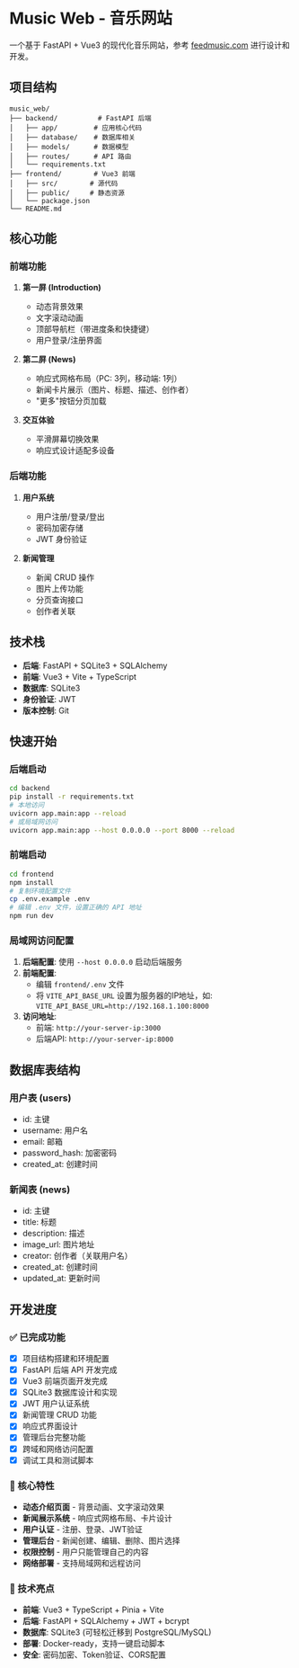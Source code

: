 # Music Web - 音乐网站

一个基于 FastAPI + Vue3 的现代化音乐网站，参考 [feedmusic.com](http://www.feedmusic.com/) 进行设计和开发。

## 项目结构

```
music_web/
├── backend/          # FastAPI 后端
│   ├── app/         # 应用核心代码
│   ├── database/    # 数据库相关
│   ├── models/      # 数据模型
│   ├── routes/      # API 路由
│   └── requirements.txt
├── frontend/        # Vue3 前端
│   ├── src/        # 源代码
│   ├── public/     # 静态资源
│   └── package.json
└── README.md
```

## 核心功能

### 前端功能
1. **第一屏 (Introduction)**
   - 动态背景效果
   - 文字滚动动画
   - 顶部导航栏（带进度条和快捷键）
   - 用户登录/注册界面

2. **第二屏 (News)**
   - 响应式网格布局（PC: 3列，移动端: 1列）
   - 新闻卡片展示（图片、标题、描述、创作者）
   - "更多"按钮分页加载

3. **交互体验**
   - 平滑屏幕切换效果
   - 响应式设计适配多设备

### 后端功能
1. **用户系统**
   - 用户注册/登录/登出
   - 密码加密存储
   - JWT 身份验证

2. **新闻管理**
   - 新闻 CRUD 操作
   - 图片上传功能
   - 分页查询接口
   - 创作者关联

## 技术栈

- **后端**: FastAPI + SQLite3 + SQLAlchemy
- **前端**: Vue3 + Vite + TypeScript
- **数据库**: SQLite3
- **身份验证**: JWT
- **版本控制**: Git

## 快速开始

### 后端启动
```bash
cd backend
pip install -r requirements.txt
# 本地访问
uvicorn app.main:app --reload
# 或局域网访问
uvicorn app.main:app --host 0.0.0.0 --port 8000 --reload
```

### 前端启动
```bash
cd frontend
npm install
# 复制环境配置文件
cp .env.example .env
# 编辑 .env 文件，设置正确的 API 地址
npm run dev
```

### 局域网访问配置
1. **后端配置**: 使用 `--host 0.0.0.0` 启动后端服务
2. **前端配置**: 
   - 编辑 `frontend/.env` 文件
   - 将 `VITE_API_BASE_URL` 设置为服务器的IP地址，如: `VITE_API_BASE_URL=http://192.168.1.100:8000`
3. **访问地址**: 
   - 前端: `http://your-server-ip:3000`
   - 后端API: `http://your-server-ip:8000`

## 数据库表结构

### 用户表 (users)
- id: 主键
- username: 用户名
- email: 邮箱
- password_hash: 加密密码
- created_at: 创建时间

### 新闻表 (news)
- id: 主键
- title: 标题
- description: 描述
- image_url: 图片地址
- creator: 创作者（关联用户名）
- created_at: 创建时间
- updated_at: 更新时间

## 开发进度

### ✅ 已完成功能
- [x] 项目结构搭建和环境配置
- [x] FastAPI 后端 API 开发完成
- [x] Vue3 前端页面开发完成
- [x] SQLite3 数据库设计和实现
- [x] JWT 用户认证系统
- [x] 新闻管理 CRUD 功能
- [x] 响应式界面设计
- [x] 管理后台完整功能
- [x] 跨域和网络访问配置
- [x] 调试工具和测试脚本

### 🎯 核心特性
- **动态介绍页面** - 背景动画、文字滚动效果
- **新闻展示系统** - 响应式网格布局、卡片设计
- **用户认证** - 注册、登录、JWT验证
- **管理后台** - 新闻创建、编辑、删除、图片选择
- **权限控制** - 用户只能管理自己的内容
- **网络部署** - 支持局域网和远程访问

### 📱 技术亮点
- **前端**: Vue3 + TypeScript + Pinia + Vite
- **后端**: FastAPI + SQLAlchemy + JWT + bcrypt
- **数据库**: SQLite3 (可轻松迁移到 PostgreSQL/MySQL)
- **部署**: Docker-ready，支持一键启动脚本
- **安全**: 密码加密、Token验证、CORS配置